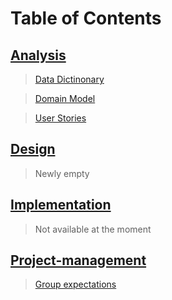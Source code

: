 # Table of Contents

## [Analysis](/analysis/AnalysisNavigation.md)

> [Data Dictinonary](/analysis/DataDictionary.md)

> [Domain Model](/analysis/DomainModelShow.md)

> [User Stories](/analysis/UserStories.md)

## [Design](/design/DesignNavigation.md)

> Newly empty

## [Implementation](/implementation/ImplementationNavigation.md)

> Not available at the moment

## [Project-management](/project-management/PRJmanagementNavigation.md)

> [Group expectations](/project-management/groupExpectations.md)
